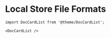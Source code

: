 # Local Store File Formats

```mdx-code-block
import DocCardList from '@theme/DocCardList';

<DocCardList />
```

